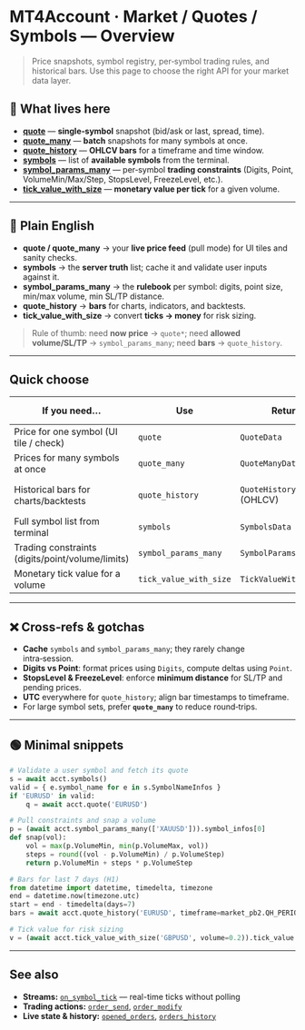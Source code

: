 # MT4Account · Market / Quotes / Symbols — Overview

> Price snapshots, symbol registry, per‑symbol trading rules, and historical bars. Use this page to choose the right API for your market data layer.

## 📁 What lives here

* **[quote](./quote.md)** — **single‑symbol** snapshot (bid/ask or last, spread, time).
* **[quote_many](./quote_many.md)** — **batch** snapshots for many symbols at once.
* **[quote_history](./quote_history.md)** — **OHLCV bars** for a timeframe and time window.
* **[symbols](./symbols.md)** — list of **available symbols** from the terminal.
* **[symbol_params_many](./symbol_params_many.md)** — per‑symbol **trading constraints** (Digits, Point, VolumeMin/Max/Step, StopsLevel, FreezeLevel, etc.).
* **[tick_value_with_size](./tick_value_with_size.md)** — **monetary value per tick** for a given volume.

---

## 🧭 Plain English

* **quote / quote_many** → your **live price feed** (pull mode) for UI tiles and sanity checks.
* **symbols** → the **server truth** list; cache it and validate user inputs against it.
* **symbol_params_many** → the **rulebook** per symbol: digits, point size, min/max volume, min SL/TP distance.
* **quote_history** → **bars** for charts, indicators, and backtests.
* **tick_value_with_size** → convert **ticks → money** for risk sizing.

> Rule of thumb: need **now price** → `quote*`; need **allowed volume/SL/TP** → `symbol_params_many`; need **bars** → `quote_history`.

---

## Quick choose

| If you need…                                     | Use                    | Returns                    | Key inputs                          |
| ------------------------------------------------ | ---------------------- | -------------------------- | ----------------------------------- |
| Price for one symbol (UI tile / check)           | `quote`                | `QuoteData`                | `symbol`                            |
| Prices for many symbols at once                  | `quote_many`           | `QuoteManyData`            | `symbols: list[str]`                |
| Historical bars for charts/backtests             | `quote_history`        | `QuoteHistoryData` (OHLCV) | `symbol`, `timeframe`, `from`, `to` |
| Full symbol list from terminal                   | `symbols`              | `SymbolsData`              | *(none)*                            |
| Trading constraints (digits/point/volume/limits) | `symbol_params_many`   | `SymbolParamsManyData`     | `symbols: list[str]`                |
| Monetary tick value for a volume                 | `tick_value_with_size` | `TickValueWithSizeData`    | `symbol`, `volume`                  |

---

## ❌ Cross‑refs & gotchas

* **Cache** `symbols` and `symbol_params_many`; they rarely change intra‑session.
* **Digits vs Point**: format prices using `Digits`, compute deltas using `Point`.
* **StopsLevel & FreezeLevel**: enforce **minimum distance** for SL/TP and pending prices.
* **UTC** everywhere for `quote_history`; align bar timestamps to timeframe.
* For large symbol sets, prefer **`quote_many`** to reduce round‑trips.

---

## 🟢 Minimal snippets

```python
# Validate a user symbol and fetch its quote
s = await acct.symbols()
valid = { e.symbol_name for e in s.SymbolNameInfos }
if 'EURUSD' in valid:
    q = await acct.quote('EURUSD')
```

```python
# Pull constraints and snap a volume
p = (await acct.symbol_params_many(['XAUUSD'])).symbol_infos[0]
def snap(vol):
    vol = max(p.VolumeMin, min(p.VolumeMax, vol))
    steps = round((vol - p.VolumeMin) / p.VolumeStep)
    return p.VolumeMin + steps * p.VolumeStep
```

```python
# Bars for last 7 days (H1)
from datetime import datetime, timedelta, timezone
end = datetime.now(timezone.utc)
start = end - timedelta(days=7)
bars = await acct.quote_history('EURUSD', timeframe=market_pb2.QH_PERIOD_H1, from_time=start, to_time=end)
```

```python
# Tick value for risk sizing
v = (await acct.tick_value_with_size('GBPUSD', volume=0.2)).tick_value
```

---

## See also

* **Streams:** [`on_symbol_tick`](../Streams/on_symbol_tick.md) — real-time ticks without polling
* **Trading actions:** [`order_send`](../Trading_Actions/order_send.md), [`order_modify`](../Trading_Actions/order_modify.md)
* **Live state & history:** [`opened_orders`](../Orders_Positions_History/opened_orders.md), [`orders_history`](../Orders_Positions_History/orders_history.md)
